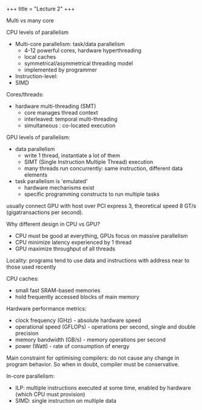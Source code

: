 +++
title = "Lecture 2"
+++

Multi vs many core

CPU levels of parallelism
- Multi-core parallelism: task/data parallelism
    - 4-12 powerful cores, hardware hyperthreading
    - local caches
    - symmetrical/asymmetrical threading model
    - implemented by programmer
- Instruction-level:
- SIMD

Cores/threads:
- hardware multi-threading (SMT)
    - core manages thread context
    - interleaved: temporal multi-threading
    - simultaneous : co-located execution

GPU levels of parallelism:
- data parallelism
    - write 1 thread, instantiate a lot of them
    - SIMT (Single Instruction Multiple Thread) execution
    - many threads run concurrently: same instruction, different data elements
- task parallelism is 'emulated'
    - hardware mechanisms exist
    - specific programming constructs to run multiple tasks

usually connect GPU with host over PCI express 3, theoretical speed 8 GT/s (gigatransactions per second).

Why different design in CPU vs GPU?
- CPU must be good at everything, GPUs focus on massive parallelism
- CPU minimize latency experienced by 1 thread
- GPU maximize throughput of all threads

Locality: programs tend to use data and instructions with address near to those used recently

CPU caches:
- small fast SRAM-based memories
- hold frequently accessed blocks of main memory

Hardware performance metrics:
- clock frequency (GHz) - absolute hardware speed
- operational speed (GFLOPs) - operations per second, single and double precision
- memory bandwidth (GB/s) - memory operations per second
- power (Watt) - rate of consumption of energy

Main constraint for optimising compilers: do not cause any change in program behavior. So when in doubt, compiler must be conservative.


In-core parallelism:
- ILP: multiple instructions executed at some time, enabled by hardware (which CPU must provision)
- SIMD: single instruction on multiple data
